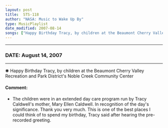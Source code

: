 ```yaml
---
layout: post
title:  STS-118
author: "NASA: Music to Wake Up By"
type: MusicPlaylist
date_modified: 2007-08-14
songs: ["Happy Birthday Tracy, by children at the Beaumont Cherry Valley Recreation and Park District's Noble Creek Community Center"]
---
```


----
### DATE: August 14, 2007
----
✺ Happy Birthday Tracy, by children at the Beaumont Cherry Valley Recreation and Park District's Noble Creek Community Center

#### Comment:
* The children were in an extended day care program run by Tracy Caldwell's mother, Mary Ellen Caldwell. In recognition of the day's significance. Thank you very much. This is one of the best places I could think of to spend my birthday, Tracy said after hearing the pre-recorded greeting.



<br/>
<center>
	<a target="_blank"
	   href="https://twitter.com/intent/tweet?hashtags=Space,NASA,Playlist,NASAWakeupCalls,SpaceProgram&text={{ page.author}}, '{{ page.songs.first }}' {{ page.title }}, {{ page.date | date: '%B %d, %Y' }}. {{ site.url }}{{ page.url }}&via=nasawakeupcalls"><i class="fab fa-twitter" alt="Tweet this page" style="font-size: 1.3em;"></i></a>
	&nbsp; 	<i class="fas fa-user-astronaut" style="font-size: 1.5em;"></i> &nbsp;
    <a id="custom_amazon_link"
       type="amzn" search="#"
       category="popular music">
    <i class="fab fa-amazon" style="font-size: 1.3em;"></i></a>
</center>

<!-- Randomly resolve an individual entry from a song array -->
<script src="/assets/javascript/seedrandom.min.js"></script>
<script>
  var wake_me_up = ["Happy Birthday Tracy, by children at the Beaumont Cherry Valley Recreation and Park District's Noble Creek Community Center"];
  var prng = new Math.seedrandom();
  function randomSong() {
    song = wake_me_up[Math.floor(Math.random() * wake_me_up.length)];
    var amazon_link = document.getElementById("custom_amazon_link");
    amazon_link.setAttribute("search", song);
  }
  window.onload = randomSong();
</script>
